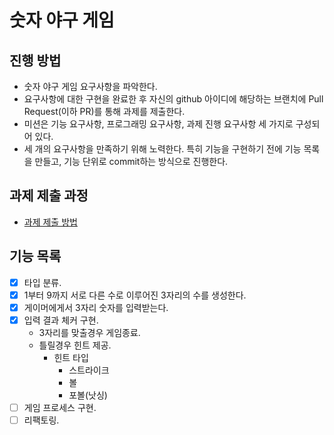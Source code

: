# 숫자 야구 게임
## 진행 방법
* 숫자 야구 게임 요구사항을 파악한다.
* 요구사항에 대한 구현을 완료한 후 자신의 github 아이디에 해당하는 브랜치에 Pull Request(이하 PR)를 통해 과제를 제출한다.
* 미션은 기능 요구사항, 프로그래밍 요구사항, 과제 진행 요구사항 세 가지로 구성되어 있다.
* 세 개의 요구사항을 만족하기 위해 노력한다. 특히 기능을 구현하기 전에 기능 목록을 만들고, 기능 단위로 commit하는 방식으로 진행한다.

## 과제 제출 과정
* [과제 제출 방법](https://github.com/next-step/nextstep-docs/tree/master/precourse)

## 기능 목록
* [x] 타입 분류.
* [x] 1부터 9까지 서로 다른 수로 이루어진 3자리의 수를 생성한다.
* [x] 게이머에게서 3자리 숫자를 입력받는다.
* [x] 입력 결과 체커 구현.
    - 3자리를 맞출경우 게임종료. 
    - 틀릴경우 힌트 제공.
        - 힌트 타입
            - 스트라이크
            - 볼
            - 포볼(낫싱)
* [ ] 게임 프로세스 구현.
* [ ] 리팩토링.